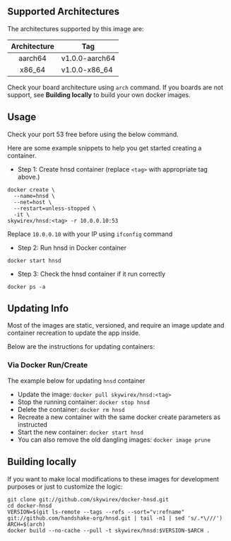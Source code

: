 ## Supported Architectures

The architectures supported by this image are: 


| Architecture |  Tag   |
| :----------: | -------------- |
|    aarch64   | v1.0.0-aarch64 |
|    x86_64    | v1.0.0-x86_64   |

Check your board architecture using `arch` command. If you boards are not support, see **Building locally** to build your own docker images. 

## Usage

Check your port 53 free before using the below command.

Here are some example snippets to help you get started creating a container.

- Step 1: Create hnsd container (replace `<tag>` with appropriate tag above.)

```
docker create \
  --name=hnsd \
  --net=host \
  --restart=unless-stopped \
  -it \
skywirex/hnsd:<tag> -r 10.0.0.10:53
```

Replace `10.0.0.10` with your IP using `ifconfig` command

- Step 2: Run hnsd in Docker container

```
docker start hnsd
```

- Step 3: Check the hnsd container if it run correctly

```
docker ps -a
```

## Updating Info

Most of the images are static, versioned, and require an image update and container recreation to update the app inside. 

Below are the instructions for updating containers:

### Via Docker Run/Create

The example below for updating `hnsd` container

* Update the image: `docker pull skywirex/hnsd:<tag>`
* Stop the running container: `docker stop hnsd`
* Delete the container: `docker rm hnsd`
* Recreate a new container with the same docker create parameters as instructed
* Start the new container: `docker start hnsd`
* You can also remove the old dangling images: `docker image prune`

## Building locally

If you want to make local modifications to these images for development purposes or just to customize the logic:

```
git clone git://github.com/skywirex/docker-hnsd.git
cd docker-hnsd
VERSION=$(git ls-remote --tags --refs --sort="v:refname" git://github.com/handshake-org/hnsd.git | tail -n1 | sed 's/.*\///')
ARCH=$(arch)
docker build --no-cache --pull -t skywirex/hnsd:$VERSION-$ARCH .
```